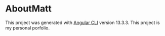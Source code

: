 # AboutMatt

This project was generated with [Angular CLI](https://github.com/angular/angular-cli) version 13.3.3.
This project is my personal porfolio.
